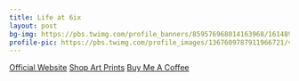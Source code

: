 ```yaml
---
title: Life at 6ix
layout: post
bg-img: https://pbs.twimg.com/profile_banners/859576968014163968/1614898558/1500x500
profile-pic: https://pbs.twimg.com/profile_images/1367609787911966721/vBWxOQGr_400x400.jpg
---
```


  <div class="links">
     <a href="https://clicksrv.net/t" class="btn btn-outline-secondary btn-lg btn-block">Official Website</a>
     <a href="https://clicksrv.net/w" class="btn btn-outline-success btn-lg btn-block">Shop Art Prints</a>
     <a href="https://clicksrv.net/3s" class="btn btn-outline-primary btn-lg btn-block">Buy Me A Coffee</a>
  </div>
